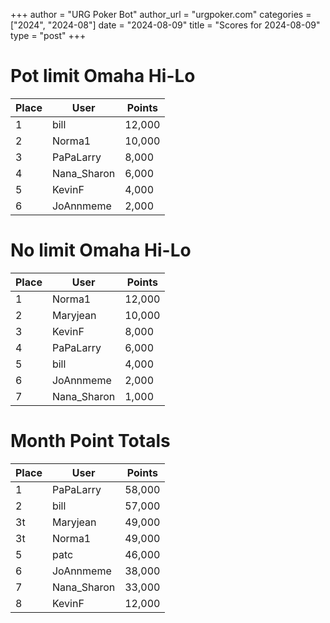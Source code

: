 +++
author = "URG Poker Bot"
author_url = "urgpoker.com"
categories = ["2024", "2024-08"]
date = "2024-08-09"
title = "Scores for 2024-08-09"
type = "post"
+++
# Pot limit Omaha Hi-Lo

| Place | User | Points |
|-------|------|--------|
| 1 | bill | 12,000 |
| 2 | Norma1 | 10,000 |
| 3 | PaPaLarry | 8,000 |
| 4 | Nana_Sharon | 6,000 |
| 5 | KevinF | 4,000 |
| 6 | JoAnnmeme | 2,000 |

# No limit Omaha Hi-Lo

| Place | User | Points |
|-------|------|--------|
| 1 | Norma1 | 12,000 |
| 2 | Maryjean | 10,000 |
| 3 | KevinF | 8,000 |
| 4 | PaPaLarry | 6,000 |
| 5 | bill | 4,000 |
| 6 | JoAnnmeme | 2,000 |
| 7 | Nana_Sharon | 1,000 |

# Month Point Totals

| Place | User | Points |
|-------|------|--------|
| 1 | PaPaLarry | 58,000 |
| 2 | bill | 57,000 |
| 3t | Maryjean | 49,000 |
| 3t | Norma1 | 49,000 |
| 5 | patc | 46,000 |
| 6 | JoAnnmeme | 38,000 |
| 7 | Nana_Sharon | 33,000 |
| 8 | KevinF | 12,000 |
